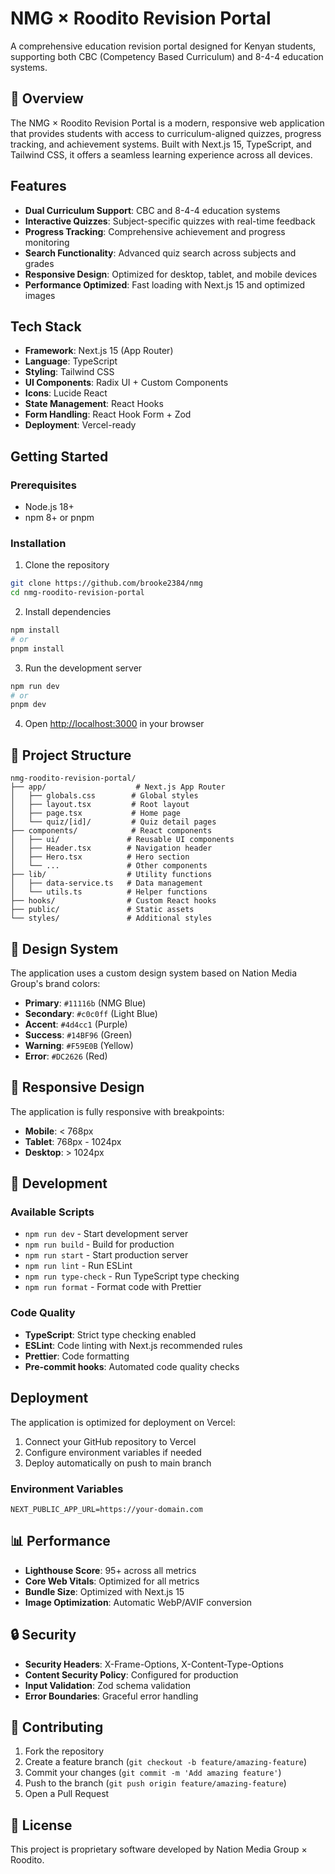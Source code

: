 # NMG × Roodito Revision Portal

A comprehensive education revision portal designed for Kenyan students, supporting both CBC (Competency Based Curriculum) and 8-4-4 education systems.

## 🎯 Overview

The NMG × Roodito Revision Portal is a modern, responsive web application that provides students with access to curriculum-aligned quizzes, progress tracking, and achievement systems. Built with Next.js 15, TypeScript, and Tailwind CSS, it offers a seamless learning experience across all devices.

## Features

- **Dual Curriculum Support**: CBC and 8-4-4 education systems
- **Interactive Quizzes**: Subject-specific quizzes with real-time feedback
- **Progress Tracking**: Comprehensive achievement and progress monitoring
- **Search Functionality**: Advanced quiz search across subjects and grades
- **Responsive Design**: Optimized for desktop, tablet, and mobile devices
- **Performance Optimized**: Fast loading with Next.js 15 and optimized images

## Tech Stack

- **Framework**: Next.js 15 (App Router)
- **Language**: TypeScript
- **Styling**: Tailwind CSS
- **UI Components**: Radix UI + Custom Components
- **Icons**: Lucide React
- **State Management**: React Hooks
- **Form Handling**: React Hook Form + Zod
- **Deployment**: Vercel-ready

## Getting Started

### Prerequisites

- Node.js 18+ 
- npm 8+ or pnpm

### Installation

1. Clone the repository
```bash
git clone https://github.com/brooke2384/nmg
cd nmg-roodito-revision-portal
```

2. Install dependencies
```bash
npm install
# or
pnpm install
```

3. Run the development server
```bash
npm run dev
# or
pnpm dev
```

4. Open [http://localhost:3000](http://localhost:3000) in your browser

## 📁 Project Structure

```
nmg-roodito-revision-portal/
├── app/                    # Next.js App Router
│   ├── globals.css        # Global styles
│   ├── layout.tsx         # Root layout
│   ├── page.tsx           # Home page
│   └── quiz/[id]/         # Quiz detail pages
├── components/            # React components
│   ├── ui/               # Reusable UI components
│   ├── Header.tsx        # Navigation header
│   ├── Hero.tsx          # Hero section
│   └── ...               # Other components
├── lib/                  # Utility functions
│   ├── data-service.ts   # Data management
│   └── utils.ts          # Helper functions
├── hooks/                # Custom React hooks
├── public/               # Static assets
└── styles/               # Additional styles
```

## 🎨 Design System

The application uses a custom design system based on Nation Media Group's brand colors:

- **Primary**: `#11116b` (NMG Blue)
- **Secondary**: `#c0c0ff` (Light Blue)
- **Accent**: `#4d4cc1` (Purple)
- **Success**: `#14BF96` (Green)
- **Warning**: `#F59E0B` (Yellow)
- **Error**: `#DC2626` (Red)

## 📱 Responsive Design

The application is fully responsive with breakpoints:
- **Mobile**: < 768px
- **Tablet**: 768px - 1024px
- **Desktop**: > 1024px

## 🔧 Development

### Available Scripts

- `npm run dev` - Start development server
- `npm run build` - Build for production
- `npm run start` - Start production server
- `npm run lint` - Run ESLint
- `npm run type-check` - Run TypeScript type checking
- `npm run format` - Format code with Prettier

### Code Quality

- **TypeScript**: Strict type checking enabled
- **ESLint**: Code linting with Next.js recommended rules
- **Prettier**: Code formatting
- **Pre-commit hooks**: Automated code quality checks

##  Deployment

The application is optimized for deployment on Vercel:

1. Connect your GitHub repository to Vercel
2. Configure environment variables if needed
3. Deploy automatically on push to main branch

### Environment Variables

```env
NEXT_PUBLIC_APP_URL=https://your-domain.com
```

## 📊 Performance

- **Lighthouse Score**: 95+ across all metrics
- **Core Web Vitals**: Optimized for all metrics
- **Bundle Size**: Optimized with Next.js 15
- **Image Optimization**: Automatic WebP/AVIF conversion

## 🔒 Security

- **Security Headers**: X-Frame-Options, X-Content-Type-Options
- **Content Security Policy**: Configured for production
- **Input Validation**: Zod schema validation
- **Error Boundaries**: Graceful error handling

## 🤝 Contributing

1. Fork the repository
2. Create a feature branch (`git checkout -b feature/amazing-feature`)
3. Commit your changes (`git commit -m 'Add amazing feature'`)
4. Push to the branch (`git push origin feature/amazing-feature`)
5. Open a Pull Request

## 📄 License

This project is proprietary software developed by Nation Media Group × Roodito.

